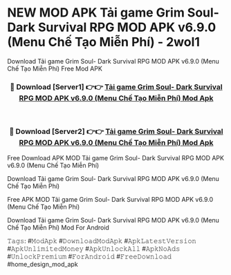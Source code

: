 # NEW MOD APK Tải game Grim Soul- Dark Survival RPG MOD APK v6.9.0 (Menu Chế Tạo Miễn Phí) - 2wol1
Download Tải game Grim Soul- Dark Survival RPG MOD APK v6.9.0 (Menu Chế Tạo Miễn Phí) Free Mod APK

<div align="center">
<h3>🔴 Download [Server1] 👉👉 <a href="https://apk-comot.site?title=Tải_game_Grim_Soul-_Dark_Survival_RPG_MOD_APK_v6.9.0_(Menu_Chế_Tạo_Miễn_Phí)">Tải game Grim Soul- Dark Survival RPG MOD APK v6.9.0 (Menu Chế Tạo Miễn Phí) Mod Apk</a></h3><br>

<h3>🔴 Download [Server2] 👉👉 <a href="https://apk-comot.site?title=Tải_game_Grim_Soul-_Dark_Survival_RPG_MOD_APK_v6.9.0_(Menu_Chế_Tạo_Miễn_Phí)">Tải game Grim Soul- Dark Survival RPG MOD APK v6.9.0 (Menu Chế Tạo Miễn Phí) Mod Apk</a></h3>
</div>


Free Download APK MOD Tải game Grim Soul- Dark Survival RPG MOD APK v6.9.0 (Menu Chế Tạo Miễn Phí)

Download Tải game Grim Soul- Dark Survival RPG MOD APK v6.9.0 (Menu Chế Tạo Miễn Phí) 

Free APK MOD Tải game Grim Soul- Dark Survival RPG MOD APK v6.9.0 (Menu Chế Tạo Miễn Phí) 

Download Tải game Grim Soul- Dark Survival RPG MOD APK v6.9.0 (Menu Chế Tạo Miễn Phí) Mod For Android

𝚃𝚊𝚐𝚜: #𝙼𝚘𝚍𝙰𝚙𝚔 #𝙳𝚘𝚠𝚗𝚕𝚘𝚊𝚍𝙼𝚘𝚍𝙰𝚙𝚔 #𝙰𝚙𝚔𝙻𝚊𝚝𝚎𝚜𝚝𝚅𝚎𝚛𝚜𝚒𝚘𝚗 #𝙰𝚙𝚔𝚄𝚗𝚕𝚒𝚖𝚒𝚝𝚎𝚍𝙼𝚘𝚗𝚎𝚢 #𝙰𝚙𝚔𝚄𝚗𝚕𝚘𝚌𝚔𝙰𝚕𝚕 #𝙰𝚙𝚔𝙽𝚘𝙰𝚍𝚜 #𝚄𝚗𝚕𝚘𝚌𝚔𝙿𝚛𝚎𝚖𝚒𝚞𝚖 #𝙵𝚘𝚛𝙰𝚗𝚍𝚛𝚘𝚒𝚍 #𝙵𝚛𝚎𝚎𝙳𝚘𝚠𝚗𝚕𝚘𝚊𝚍 #home_design_mod_apk